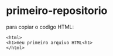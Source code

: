 # primeiro-repositorio

para copiar o codigo HTML:
```
<html>
<h1>meu primeiro arquivo HTML<h1>
</html>
```
